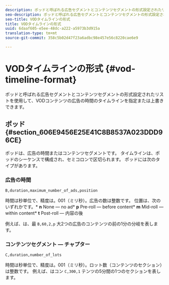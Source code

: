 ```yaml
---
description: ポッドと呼ばれる広告セグメントとコンテンツセグメントの形式設定されたリストを使用して、VODコンテンツの広告の時間のタイムラインを指定または上書きできます。
seo-description: ポッドと呼ばれる広告セグメントとコンテンツセグメントの形式設定されたリストを使用して、VODコンテンツの広告の時間のタイムラインを指定または上書きできます。
seo-title: VODタイムラインの形式
title: VODタイムラインの形式
uuid: 6daaf605-e5ee-48dc-a222-a5973b3d915a
translation-type: tm+mt
source-git-commit: 358c5b02d47f23a6adbc98e457e56c8220cae6e9

---
```



# VODタイムラインの形式 {#vod-timeline-format}

ポッドと呼ばれる広告セグメントとコンテンツセグメントの形式設定されたリストを使用して、VODコンテンツの広告の時間のタイムラインを指定または上書きできます。

## ポッド {#section_606E9456E25E41C8B8537A023DDD96CE}

ポッドは、広告の時間またはコンテンツセグメントです。 タイムラインは、ポッドのシーケンスで構成され、セミコロンで区切られます。 ポッドには次のタイプがあります。

### 広告の時間

```
B,duration,maximum_number_of_ads,position
```

時間は秒単位で、精度は。001（ミリ秒）。広告の数は整数です。 位置は、次のいずれかです。* **n** None — no ad* **p** Pre-roll — before content* **m** Mid-roll — within content* **t** Post-roll — 内容の後

例えば、は、最 `B,60,2,p` 大2つの広告のコンテンツの前の1分の分岐を表します。

### コンテンツセグメント — チャプター

```
C,duration,number_of_lots
```

時間は秒単位で、精度は。001（ミリ秒）。ロット数（コンテンツのセクション）は整数です。 例えば、はコン `C,300,1` テンツの5分間の1つのセクションを表します。